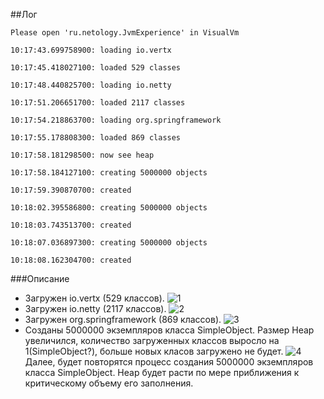 ##Лог

`Please open 'ru.netology.JvmExperience' in VisualVm`

`10:17:43.699758900: loading io.vertx`

`10:17:45.418027100: loaded 529 classes`

`10:17:48.440825700: loading io.netty`

`10:17:51.206651700: loaded 2117 classes`

`10:17:54.218863700: loading org.springframework`

`10:17:55.178808300: loaded 869 classes`

`10:17:58.181298500: now see heap`

`10:17:58.184127100: creating 5000000 objects`

`10:17:59.390870700: created`

`10:18:02.395586800: creating 5000000 objects`

`10:18:03.743513700: created`

`10:18:07.036897300: creating 5000000 objects`

`10:18:08.162304700: created`

###Описание

- Загружен io.vertx (529 классов).
  ![1](https://ipfs.io/ipfs/QmQ5Sv6SWJouacaUtqHx8vy4UbwAdGw8QVVVXH9iSqG5Jn)
- Загружен io.netty (2117 классов).
  ![2](https://ipfs.io/ipfs/QmcKfzGf7Cb38CePbPy5BBdbSeyfQsf6UJJg46S8mN3Sve)
- Загружен org.springframework (869 классов).
  ![3](https://ipfs.io/ipfs/QmbwDq3DpZxo35jbDgRu8YMzF3J7ZPfLNJpM2emGsTtkJn)
- Созданы 5000000 экземпляров класса SimpleObject. Размер Heap увеличился, количество загруженных классов выросло на 1(SimpleObject?), больше новых класов загружено не будет.
  ![4](https://ipfs.io/ipfs/QmQnvGXK8QrU5E9rXavJVssWjBYawTqCyMcu3StdEC3Vy7)
Далее, будет повторятся процесс создания 5000000 экземпляров класса SimpleObject. Heap будет расти по мере приближения к критическому объему его заполнения.